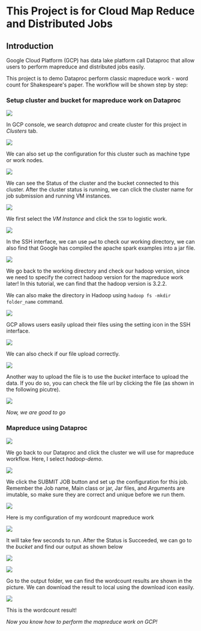 # This Project is for Cloud Map Reduce and Distributed Jobs

## Introduction

Google Cloud Platform (GCP) has data lake platform call Dataproc that allow users to perform mapreduce and distributed jobs easily.

This project is to demo Dataproc perform classic mapreduce work - word count for Shakespeare's paper. The workflow will be shown step by step:

### Setup cluster and bucket for mapreduce work on Dataproc

![](demopic\Picture1.png)

In GCP console, we search *dataproc* and create cluster for this project in *Clusters* tab. 

![](/demopic/Picture3.png)

We can also set up the configuration for this cluster such as machine type or work nodes.

![](demopic\Picture4.png)

We can see the Status of the cluster and the bucket connected to this cluster. After the cluster status is running, we can click the cluster name for job submission and running VM instances.

![](demopic\Picture5.png)

We first select the *VM Instance* and click the `SSH` to logistic work.

![](demopic\Picture6.png)

In the SSH interface, we can use `pwd` to check our working directory, we can also find that Google has compiled the apache spark examples into a jar file.

![](demopic\Picture7.png)

We go back to the working directory and check our hadoop version, since we need to specify the correct hadoop version for the mapreduce work later! In this tutorial, we can find that the hadoop version is 3.2.2.

We can also make the directory in Hadoop using `hadoop fs -mkdir folder_name` command.

![](demopic\Picture8.png)

GCP allows users easily upload their files using the setting icon in the SSH interface.

![](demopic\Picture9.png)

We can also check if our file upload correctly.

![](demopic\Picture11.png)

Another way to upload the file is to use the *bucket* interface to upload the data. If you do so, you can check the file url by clicking the file (as shown in the following picutre).

![](demopic\Picture14.png)


*Now, we are good to go*


### Mapreduce using Dataproc

![](demopic\Picture10.png)

We go back to our Dataproc and click the cluster we will use for mapreduce workflow. Here, I select *hadoop-demo*.

![](demopic\Picture15.png)

We click the SUBMIT JOB button and set up the configuration for this job. Remember the Job name, Main class or jar, Jar files, and Arguments are imutable, so make sure they are correct and unique before we run them.

![](demopic\Picture16.png)

Here is my configuration of my wordcount mapreduce work

![](demopic\Picture16.png)

It will take few seconds to run. After the Status is Succeeded, we can go to the *bucket* and find our output as shown below

![](demopic\Picture18.png)

![](demopic\Picture21.png)

Go to the output folder, we can find the wordcount results are shown in the picture. We can download the result to local using the download icon easily.

![](demopic\Picture21.png)

This is the wordcount result!

*Now you know how to perform the mapreduce work on GCP!*
